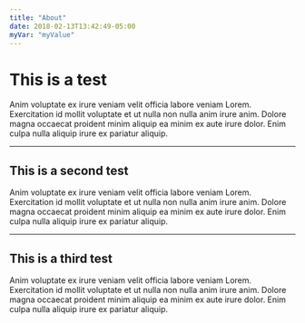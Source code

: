 ```yaml
---
title: "About"
date: 2018-02-13T13:42:49-05:00
myVar: "myValue"
---
```

# This is a test

Anim voluptate ex irure veniam velit officia labore veniam Lorem. Exercitation id mollit voluptate et ut nulla non nulla anim irure anim. Dolore magna occaecat proident minim aliquip ea minim ex aute irure dolor. Enim culpa nulla aliquip irure ex pariatur aliquip.

---

## This is a second test

Anim voluptate ex irure veniam velit officia labore veniam Lorem. Exercitation id mollit voluptate et ut nulla non nulla anim irure anim. Dolore magna occaecat proident minim aliquip ea minim ex aute irure dolor. Enim culpa nulla aliquip irure ex pariatur aliquip.

---

## This is a third test

Anim voluptate ex irure veniam velit officia labore veniam Lorem. Exercitation id mollit voluptate et ut nulla non nulla anim irure anim. Dolore magna occaecat proident minim aliquip ea minim ex aute irure dolor. Enim culpa nulla aliquip irure ex pariatur aliquip.